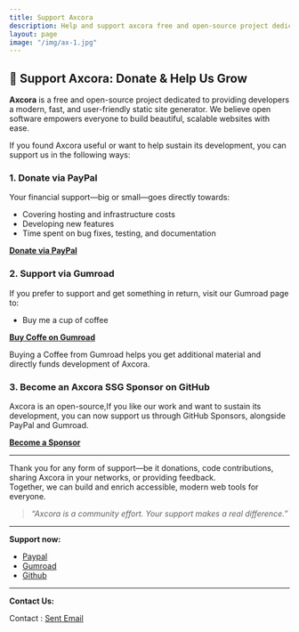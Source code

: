```yaml
---
title: Support Axcora
description: Help and support axcora free and open-source project dedicated to providing developers a modern, fast, and user-friendly static site generator
layout: page
image: "/img/ax-1.jpg"
---
```

## 💖 Support Axcora: Donate & Help Us Grow

**Axcora** is a free and open-source project dedicated to providing developers a modern, fast, and user-friendly static site generator. We believe open software empowers everyone to build beautiful, scalable websites with ease.

If you found Axcora useful or want to help sustain its development, you can support us in the following ways:

### 1. Donate via PayPal

Your financial support—big or small—goes directly towards:
- Covering hosting and infrastructure costs
- Developing new features
- Time spent on bug fixes, testing, and documentation

**[Donate via PayPal](https://www.paypal.com/cgi-bin/webscr?cmd=_s-xclick&hosted_button_id=JVZVXBC4N9DAN)**  


### 2. Support via Gumroad

If you prefer to support and get something in return, visit our Gumroad page to:
- Buy me a cup of coffee

**[Buy Coffe on Gumroad](https://creativitaz.gumroad.com/coffee)**

Buying a Coffee from Gumroad helps you get additional material and directly funds development of Axcora.


### 3. Become an Axcora SSG Sponsor on GitHub

Axcora is an open-source,If you like our work and want to sustain its development, you can now support us through GitHub Sponsors, alongside PayPal and Gumroad.

**[Become a Sponsor](https://github.com/sponsors/mesinkasir)**

---

Thank you for any form of support—be it donations, code contributions, sharing Axcora in your networks, or providing feedback.  
Together, we can build and enrich accessible, modern web tools for everyone.

> *“Axcora is a community effort. Your support makes a real difference.”*

---

**Support now:**  
- [Paypal](https://www.paypal.com/cgi-bin/webscr?cmd=_s-xclick&hosted_button_id=JVZVXBC4N9DAN)  
- [Gumroad](https://creativitaz.gumroad.com/coffee)
- [Github](https://github.com/sponsors/mesinkasir)

---

**Contact Us:**  

Contact : [Sent Email](mailto:axcora@gmail.com)